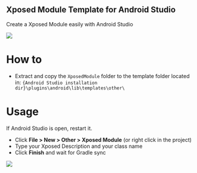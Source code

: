 Xposed Module Template for Android Studio
-----------------------------------------

Create a Xposed Module easily with Android Studio

![](https://github.com/xiaoawei/XposedModuleTemplate/blob/master/screenshot.png)

# How to

- Extract and copy the `XposedModule` folder to the template folder located in:
`{Android Studio installation dir}\plugins\android\lib\templates\other\`

# Usage

If Android Studio is open, restart it.

 - Click **File > New > Other > Xposed Module** (or right click in the project)
 - Type your Xposed Description and your class name
 - Click **Finish** and wait for Gradle sync

![](https://github.com/xiaoawei/XposedModuleTemplate/blob/master/wizard.png)
